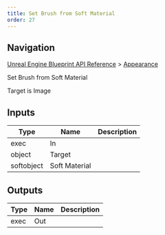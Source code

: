 ```yaml
---
title: Set Brush from Soft Material
order: 27
---
```

## Navigation

[Unreal Engine Blueprint API Reference](https://dev.epicgames.com/documentation/en-us/unreal-engine/BlueprintAPI) > [Appearance](https://dev.epicgames.com/documentation/en-us/unreal-engine/BlueprintAPI/Appearance)

Set Brush from Soft Material

Target is Image

## Inputs

| Type | Name | Description |
| --- | --- | --- |
| exec | In |  |
| object | Target |  |
| softobject | Soft Material |  |

## Outputs

| Type | Name | Description |
| --- | --- | --- |
| exec | Out |  |
